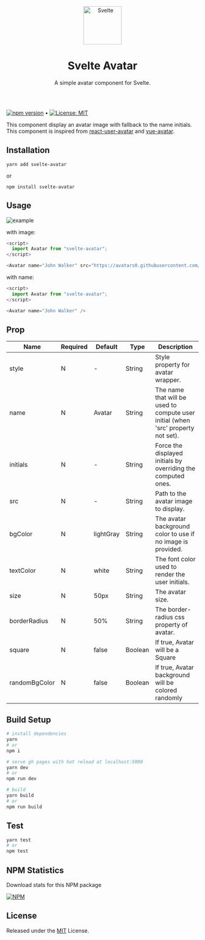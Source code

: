 <div align="center">
  
<img alt="Svelte" src="https://raw.githubusercontent.com/sveltejs/branding/master/svelte-logo.png" width="100">

<h1>Svelte Avatar</h1>

A simple avatar component for Svelte.

</div>

<br />
<br />

[![npm version](https://badge.fury.io/js/svelte-avatar.svg)](https://www.npmjs.com/package/svelte-avatar) &bull; [![License: MIT](https://img.shields.io/badge/License-MIT-yellow.svg)](./LICENSE)

This component display an avatar image with fallback to the name initials. This component is inspired from [react-user-avatar](https://github.com/wbinnssmith/react-user-avatar) and [vue-avatar](https://github.com/eliep/vue-avatar).

## Installation

`yarn add svelte-avatar`

or

`npm install svelte-avatar`

## Usage

![example](./assets/example.png)

with image:

```js
<script>
  import Avatar from "svelte-avatar";
</script>

<Avatar name="John Walker" src="https://avatars0.githubusercontent.com/u/6810985?s=460&u=a2a24f33ad8d17377cef8163f596a7fbd1501cd4&v=4" />
```

with name:

```js
<script>
  import Avatar from "svelte-avatar";
</script>

<Avatar name="John Walker" />
```

## Prop

<table class="table">
<thead><tr>
  <th>Name</th><th>Required</th><th>Default</th><th>Type</th><th>Description</th>
</tr></thead>
<tbody>
  <tr><td>style</td>
    <td> N </td>
    <td> - </td>
    <td> String </td>
    <td>Style property for avatar wrapper.</td></tr>
  <tr><td>name</td>
    <td> N </td>
    <td> Avatar </td>
    <td> String </td>
    <td>The name that will be used to compute user initial (when 'src' property not set).</td></tr>
  <tr><td>initials</td>
    <td> N </td>
    <td> - </td>
    <td> String </td>
    <td>Force the displayed initials by overriding the computed ones.</td></tr>
  <tr><td>src</td>
    <td> N </td>
    <td> - </td>
    <td> String </td>
    <td>Path to the avatar image to display.</td></tr>
  <tr><td>bgColor</td>
    <td> N </td>
    <td> lightGray </td>
    <td> String </td>
    <td>The avatar background color to use if no image is provided.</td></tr>
  <tr><td>textColor</td>
    <td> N </td>
    <td> white </td>
    <td> String </td>
    <td>The font color used to render the user initials.</td></tr>
  <tr><td>size</td>
    <td> N </td>
    <td> 50px </td>
    <td> String </td>
    <td>The avatar size.</td></tr>
  <tr><td>borderRadius</td>
    <td> N </td>
    <td> 50% </td>
    <td> String </td>
    <td>The border-radius css property of avatar.</td></tr>
  <tr><td>square</td>
    <td> N </td>
    <td> false </td>
    <td> Boolean </td>
    <td>If true, Avatar will be a Square</td></tr>
  <tr><td>randomBgColor</td>
    <td> N </td>
    <td> false </td>
    <td> Boolean </td>
    <td>If true, Avatar background will be colored randomly</td></tr>
</tbody>
</table>

## Build Setup

```bash
# install dependencies
yarn
# or
npm i

# serve gh pages with hot reload at localhost:5000
yarn dev
# or
npm run dev

# build
yarn build
# or
npm run build
```

## Test

```bash
yarn test
# or
npm test
```

## NPM Statistics

Download stats for this NPM package

[![NPM](https://nodei.co/npm/svelte-avatar.png)](https://nodei.co/npm/svelte-avatar/)

## License

Released under the [MIT](./LICENSE) License.
